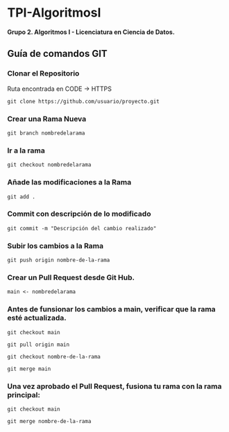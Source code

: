# TPI-AlgoritmosI
**Grupo 2. Algoritmos I - Licenciatura en Ciencia de Datos.**

## Guía de comandos GIT
### Clonar el Repositorio
Ruta encontrada en CODE -> HTTPS
```
git clone https://github.com/usuario/proyecto.git
```
### Crear una Rama Nueva
```
git branch nombredelarama
```
### Ir a la rama
```
git checkout nombredelarama

```

### Añade las modificaciones a la Rama
```
git add .
```

### Commit con descripción de lo modificado
```
git commit -m "Descripción del cambio realizado"
```

### Subir los cambios a la Rama
```
git push origin nombre-de-la-rama
```

### Crear un Pull Request desde Git Hub. 
```
main <- nombredelarama
```

### Antes de funsionar los cambios a main, verificar que la rama esté actualizada.
```
git checkout main
```
```
git pull origin main
```
```
git checkout nombre-de-la-rama
```
```
git merge main
```

### Una vez aprobado el Pull Request, fusiona tu rama con la rama principal:
```
git checkout main
```
```
git merge nombre-de-la-rama
```
